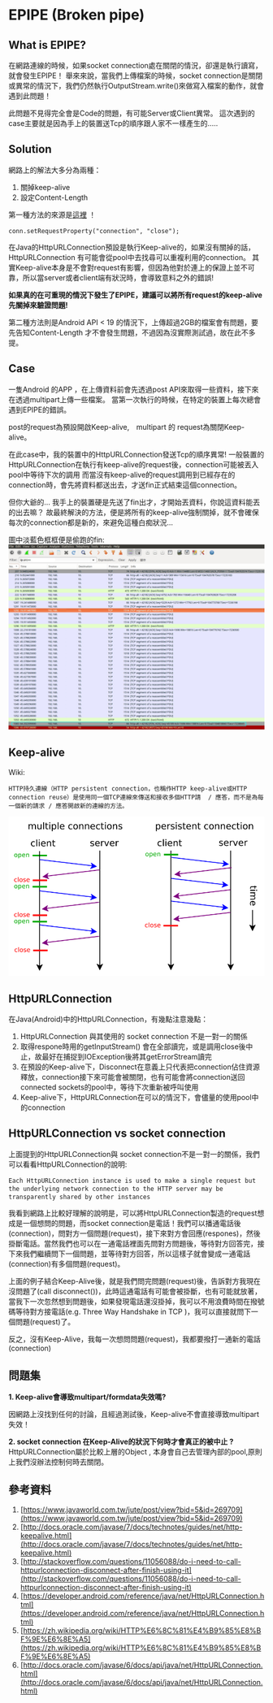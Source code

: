 # EPIPE (Broken pipe)


## What is EPIPE?

在網路連線的時候，如果socket connection處在關閉的情況，卻還是執行讀寫，就會發生EPIPE！
舉來來說，當我們上傳檔案的時候，socket connection是關閉或異常的情況下，我們仍然執行OutputStream.write()來做寫入檔案的動作，就會遇到此問題！

此問題不見得完全會是Code的問題，有可能Server或Client異常。
這次遇到的case主要就是因為手上的裝置送Tcp的順序跟人家不一樣產生的.....


## Solution

網路上的解法大多分為兩種：

1. 關掉keep-alive 
2. 設定Content-Length

第一種方法的來源是[這裡](http://stackoverflow.com/questions/15870631/epipe-broken-pipe-while-uploading) ！

```
conn.setRequestProperty("connection", "close");
```


在Java的HttpURLConnection預設是執行Keep-alive的，如果沒有關掉的話，HttpURLConnection 有可能會從pool中去找尋可以重複利用的connection。
其實Keep-alive本身是不會對request有影響，但因為他對於連上的保證上並不可靠，所以當server或者client端有狀況時，會導致意料之外的錯誤!

**如果真的在可重現的情況下發生了EPIPE，建議可以將所有request的keep-alive先關掉來驗證問題!**

第二種方法則是Android API < 19 的情況下，上傳超過2GB的檔案會有問題，要先告知Content-Length 才不會發生問題，不過因為沒實際測試過，故在此不多提。


## Case

一隻Android 的APP ，在上傳資料前會先透過post API來取得一些資料，接下來在透過multipart上傳一些檔案。
當第一次執行的時候，在特定的裝置上每次總會遇到EPIPE的錯誤。

post的request為預設開啟Keep-alive,　multipart 的 request為關閉Keep-alive。

在此case中，我的裝置中的HttpURLConnection發送Tcp的順序異常!
一般裝置的HttpURLConnection在執行有keep-alive的request後，connection可能被丟入pool中等待下次的調用
而當沒有keep-alive的request調用到已經存在的connection時，會先將資料都送出去，才送fin正式結束這個connection。

但你大爺的...
我手上的裝置硬是先送了fin出才，才開始丟資料，你說這資料能丟的出去嘛？
故最終解決的方法，便是將所有的keep-alive強制關掉，就不會確保每次的connection都是新的，來避免這種白痴狀況...

圖中淡藍色框框便是偷跑的fin:
![](/assets/epipe.jpeg)

## Keep-alive

Wiki:

```
HTTP持久連線（HTTP persistent connection，也稱作HTTP keep-alive或HTTP connection reuse）是使用同一個TCP連線來傳送和接收多個HTTP請  / 應答，而不是為每一個新的請求 / 應答開啟新的連線的方法。
```

![](/assets/HTTP_persistent_connection.svg)

## HttpURLConnection

在Java(Android)中的HttpURLConnection，有幾點注意幾點：

1. HttpURLConnection 與其使用的 socket connection 不是一對一的關係
2.  取得respone時用的getInputStream() 會在全部讀完，或是調用close後中止，故最好在捕捉到IOException後將其getErrorStream讀完
3.  在預設的Keep-alive下，Disconnect在意義上只代表把connection佔住資源釋放，connection接下來可能會被關閉，也有可能會將connection送回connected sockets的pool中，等待下次重新被呼叫使用
4. Keep-alive下，HttpURLConnection在可以的情況下，會儘量的使用pool中的connection


## HttpURLConnection vs socket connection

上面提到的HttpURLConnection與 socket connection不是一對一的關係，我們可以看看HttpURLConnection的說明:

```
Each HttpURLConnection instance is used to make a single request but the underlying network connection to the HTTP server may be transparently shared by other instances
```

我看到網路上比較好理解的說明是，可以將HttpURLConnection製造的request想成是一個想問的問題，而socket connection是電話！我們可以播通電話後(connection)，問對方一個問題(request)，接下來對方會回應(respones)，然後掛斷電話。當然我們也可以在一通電話裡面先問對方問題後，等待對方回答完，接下來我們繼續問下一個問題，並等待對方回答，所以這樣子就會變成一通電話(connection)有多個問題(request)。

上面的例子結合Keep-Alive後，就是我們問完問題(request)後，告訴對方我現在沒問題了(call disconnect())，此時這通電話有可能會被掛斷，也有可能就放著，當我下一次忽然想到問題後，如果發現電話還沒掛掉，我可以不用浪費時間在撥號碼等待對方接電話(e.g.  Three Way Handshake  in TCP )，我可以直接就問下一個問題(request)了。


反之，沒有Keep-Alive，我每一次想問問題(request)，我都要撥打一通新的電話(connection)


## 問題集

**1. Keep-alive會導致multipart/formdata失效嗎?**

 因網路上沒找到任何的討論，且經過測試後，Keep-alive不會直接導致multipart失效！

**2. socket connection 在Keep-Alive的狀況下何時才會真正的被中止 ?**
HttpURLConnection屬於比較上層的Object , 本身會自己去管理內部的pool,原則上我們沒辦法控制何時去關閉。

## 參考資料
1. [https://www.javaworld.com.tw/jute/post/view?bid=5&id=269709](https://www.javaworld.com.tw/jute/post/view?bid=5&id=269709) 
2. [http://docs.oracle.com/javase/7/docs/technotes/guides/net/http-keepalive.html](http://docs.oracle.com/javase/7/docs/technotes/guides/net/http-keepalive.html) 
3. [http://stackoverflow.com/questions/11056088/do-i-need-to-call-httpurlconnection-disconnect-after-finish-using-it](http://stackoverflow.com/questions/11056088/do-i-need-to-call-httpurlconnection-disconnect-after-finish-using-it) 
4. [https://developer.android.com/reference/java/net/HttpURLConnection.html](https://developer.android.com/reference/java/net/HttpURLConnection.html) 
5. [https://zh.wikipedia.org/wiki/HTTP%E6%8C%81%E4%B9%85%E8%BF%9E%E6%8E%A5](https://zh.wikipedia.org/wiki/HTTP%E6%8C%81%E4%B9%85%E8%BF%9E%E6%8E%A5) 
6. [http://docs.oracle.com/javase/6/docs/api/java/net/HttpURLConnection.html](http://docs.oracle.com/javase/6/docs/api/java/net/HttpURLConnection.html) 